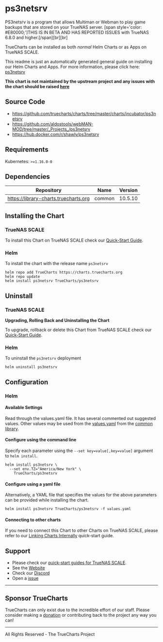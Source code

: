 # ps3netsrv

PS3netsrv is a program that allows Multiman or Webman to play game backups that are stored on your TrueNAS server. [span style='color: #E80000;']THIS IS IN BETA AND HAS REPORTED ISSUES with TrueNAS 6.8.0 and higher.[/span][br][br]

TrueCharts can be installed as both *normal* Helm Charts or as Apps on TrueNAS SCALE.

This readme is just an automatically generated general guide on installing our Helm Charts and Apps.
For more information, please click here: [ps3netsrv](https://truecharts.org/docs/charts/incubator/ps3netsrv)

**This chart is not maintained by the upstream project and any issues with the chart should be raised [here](https://github.com/truecharts/charts/issues/new/choose)**

## Source Code

* <https://github.com/truecharts/charts/tree/master/charts/incubator/ps3netsrv>
* <https://github.com/aldostools/webMAN-MOD/tree/master/_Projects_/ps3netsrv>
* <https://hub.docker.com/r/shawly/ps3netsrv>

## Requirements

Kubernetes: `>=1.16.0-0`

## Dependencies

| Repository | Name | Version |
|------------|------|---------|
| https://library-charts.truecharts.org | common | 10.5.10 |

## Installing the Chart

### TrueNAS SCALE

To install this Chart on TrueNAS SCALE check our [Quick-Start Guide](https://truecharts.org/docs/manual/SCALE%20Apps/Installing-an-App).

### Helm

To install the chart with the release name `ps3netsrv`

```console
helm repo add TrueCharts https://charts.truecharts.org
helm repo update
helm install ps3netsrv TrueCharts/ps3netsrv
```

## Uninstall

### TrueNAS SCALE

**Upgrading, Rolling Back and Uninstalling the Chart**

To upgrade, rollback or delete this Chart from TrueNAS SCALE check our [Quick-Start Guide](https://truecharts.org/docs/manual/SCALE%20Apps/Upgrade-rollback-delete-an-App).

### Helm

To uninstall the `ps3netsrv` deployment

```console
helm uninstall ps3netsrv
```

## Configuration

### Helm

#### Available Settings

Read through the values.yaml file. It has several commented out suggested values.
Other values may be used from the [values.yaml](https://github.com/truecharts/library-charts/tree/main/charts/stable/common/values.yaml) from the [common library](https://github.com/k8s-at-home/library-charts/tree/main/charts/stable/common).

#### Configure using the command line

Specify each parameter using the `--set key=value[,key=value]` argument to `helm install`.

```console
helm install ps3netsrv \
  --set env.TZ="America/New York" \
    TrueCharts/ps3netsrv
```

#### Configure using a yaml file

Alternatively, a YAML file that specifies the values for the above parameters can be provided while installing the chart.

```console
helm install ps3netsrv TrueCharts/ps3netsrv -f values.yaml
```

#### Connecting to other charts

If you need to connect this Chart to other Charts on TrueNAS SCALE, please refer to our [Linking Charts Internally](https://truecharts.org/docs/manual/SCALE%20Apps/linking-apps) quick-start guide.

## Support

- Please check our [quick-start guides for TrueNAS SCALE](https://truecharts.org/docs/manual/SCALE%20Apps/Important-MUST-READ).
- See the [Website](https://truecharts.org)
- Check our [Discord](https://discord.gg/tVsPTHWTtr)
- Open a [issue](https://github.com/truecharts/apps/issues/new/choose)

---

## Sponsor TrueCharts

TrueCharts can only exist due to the incredible effort of our staff.
Please consider making a [donation](https://truecharts.org/sponsor) or contributing back to the project any way you can!

---

All Rights Reserved - The TrueCharts Project
